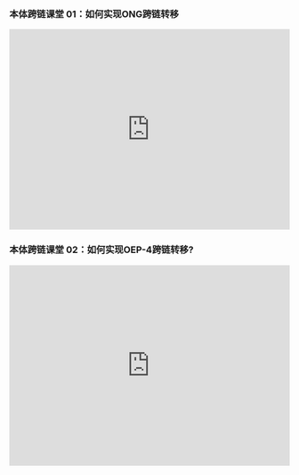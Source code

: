 



### 本体跨链课堂 01：如何实现ONG跨链转移

<iframe frameborder="0" src="https://v.qq.com/txp/iframe/player.html?vid=k0873qfx5uo" allowFullScreen="true" width="100%" height="360"></iframe>

### 本体跨链课堂 02：如何实现OEP-4跨链转移?      

<iframe frameborder="0" src="https://v.qq.com/txp/iframe/player.html?vid=x0873gpzfzj" allowFullScreen="true" width="100%" height="360"></iframe>

